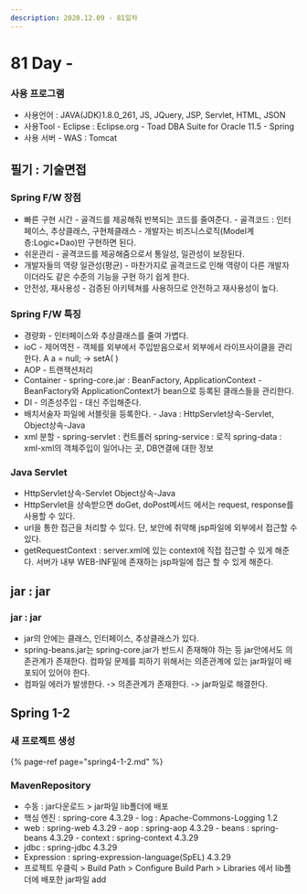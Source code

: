 ```yaml
---
description: 2020.12.09 - 81일차
---
```


# 81 Day -

### 사용 프로그램

* 사용언어 : JAVA\(JDK\)1.8.0\_261, JS, JQuery, JSP, Servlet, HTML, JSON
* 사용Tool  - Eclipse : Eclipse.org - Toad DBA Suite for Oracle 11.5 - Spring
* 사용 서버 - WAS : Tomcat

## 필기 : 기술면접

### Spring F/W 장점

* 빠른 구현 시간 - 골격드를 제공해줘 반복되는 코드를 줄여준다. - 골격코드 : 인터페이스, 추상클래스, 구현체클래스 - 개발자는 비즈니스로직\(Model계층:Logic+Dao\)만 구현하면 된다.
* 쉬운관리 - 골격코드를 제공해줌으로서 통일성, 일관성이 보장된다.
* 개발자들의 역량 일관성\(평균\) - 마찬가지로 골격코드로 인해 역량이 다른 개발자 이더라도 같은 수준의 기능을 구현 하기 쉽게 한다.
* 안전성, 재사용성 - 검증된 아키텍쳐를 사용하므로 안전하고 재사용성이 높다.

### Spring F/W 특징

* 경량화 - 인터페이스와 추상클래스를 줄여 가볍다.
* ioC - 제어역전 - 객체를 외부에서 주입받음으로서 외부에서 라이프사이클을 관리한다.   A a = null; -&gt; setA\( \)
* AOP - 트랜잭션처리
* Container - spring-core.jar : BeanFactory, ApplicationContext - BeanFactory와 ApplicationContext가 bean으로 등록된 클래스들을 관리한다.
* DI - 의존성주입 - 대신 주입해준다.
* 배치서술자 파일에 서블릿을 등록한다. - Java : HttpServlet상속-Servlet, Object상속-Java
* xml 분할 - spring-servlet : 컨트롤러   spring-service : 로직   spring-data : xml-xml의 객체주입이 일어나는 곳, DB연결에 대한 정보

### Java Servlet

* HttpServlet상속-Servlet Object상속-Java
* HttpServlet을 상속받으면 doGet, doPost메서드 에서는 request, response를 사용할 수 있다.
* url을 통한 접근을 처리할 수 있다. 단, 보안에 취약해 jsp파일에 외부에서 접근할 수 있다.
* getRequestContext : server.xml에 있는 context에 직접 접근할 수 있게 해준다. 서버가 내부 WEB-INF밑에 존재하는 jsp파일에 접근 할 수 있게 해준다.

## jar : jar

### jar : jar

* jar의 안에는 클래스, 인터페이스, 추상클래스가 있다.
* spring-beans.jar는 spring-core.jar가 반드시 존재해야 하는 등 jar안에서도 의존관계가 존재한다. 컴파일 문제를 피하기 위해서는 의존관계에 있는 jar파일이 배포되어 있어야 한다.
* 컴파일 에러가 발생한다. -&gt; 의존관계가 존재한다. -&gt; jar파일로 해결한다.

## Spring 1-2

### 새 프로젝트 생성

{% page-ref page="spring4-1-2.md" %}

### MavenRepository

* 수동 :  jar다운로드 &gt; jar파일 lib폴더에 배포
* 핵심 엔진 : spring-core 4.3.29 - log : Apache-Commons-Logging 1.2
* web : spring-web 4.3.29 - aop : spring-aop 4.3.29 - beans : spring-beans 4.3.29 - context : spring-context 4.3.29
* jdbc : spring-jdbc 4.3.29
* Expression : spring-expression-language\(SpEL\) 4.3.29
* 프로젝트 우클릭 &gt; Build Path &gt; Configure Build Parh &gt; Libraries 에서 lib폴더에 배포한 jar파일 add

